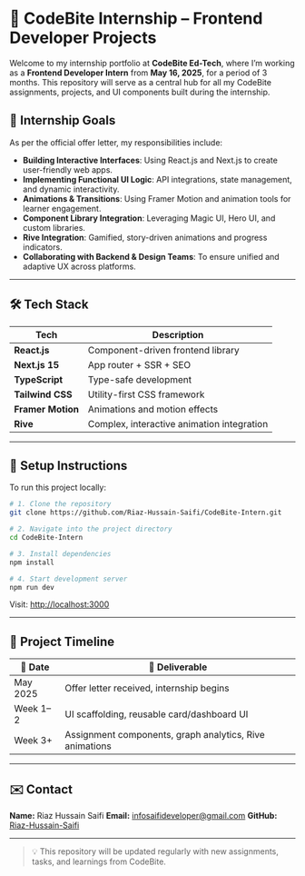 # 🚀 CodeBite Internship – Frontend Developer Projects

Welcome to my internship portfolio at **CodeBite Ed-Tech**, where I’m working as a **Frontend Developer Intern** from **May 16, 2025**, for a period of 3 months. This repository will serve as a central hub for all my CodeBite assignments, projects, and UI components built during the internship.


## 🧠 Internship Goals

As per the official offer letter, my responsibilities include:

- **Building Interactive Interfaces**: Using React.js and Next.js to create user-friendly web apps.
- **Implementing Functional UI Logic**: API integrations, state management, and dynamic interactivity.
- **Animations & Transitions**: Using Framer Motion and animation tools for learner engagement.
- **Component Library Integration**: Leveraging Magic UI, Hero UI, and custom libraries.
- **Rive Integration**: Gamified, story-driven animations and progress indicators.
- **Collaborating with Backend & Design Teams**: To ensure unified and adaptive UX across platforms.

---

## 🛠️ Tech Stack

| Tech               | Description                                     |
|--------------------|-------------------------------------------------|
| **React.js**       | Component-driven frontend library               |
| **Next.js 15**     | App router + SSR + SEO                          |
| **TypeScript**     | Type-safe development                           |
| **Tailwind CSS**   | Utility-first CSS framework                     |
| **Framer Motion**  | Animations and motion effects                   |
| **Rive**           | Complex, interactive animation integration      |

---

## 🧪 Setup Instructions

To run this project locally:

```bash
# 1. Clone the repository
git clone https://github.com/Riaz-Hussain-Saifi/CodeBite-Intern.git

# 2. Navigate into the project directory
cd CodeBite-Intern

# 3. Install dependencies
npm install

# 4. Start development server
npm run dev
````

Visit: [http://localhost:3000](http://localhost:3000)

---

## 🔄 Project Timeline

| 📅 Date  | 🧩 Deliverable                                          |
| -------- | ------------------------------------------------------- |
| May 2025 | Offer letter received, internship begins                |
| Week 1–2 | UI scaffolding, reusable card/dashboard UI              |
| Week 3+  | Assignment components, graph analytics, Rive animations |

---

## ✉️ Contact

**Name:** Riaz Hussain Saifi
**Email:** [infosaifideveloper@gmail.com](mailto:infosaifideveloper@gmail.com)
**GitHub:** [Riaz-Hussain-Saifi](https://github.com/Riaz-Hussain-Saifi)

---

> 💡 This repository will be updated regularly with new assignments, tasks, and learnings from CodeBite.
